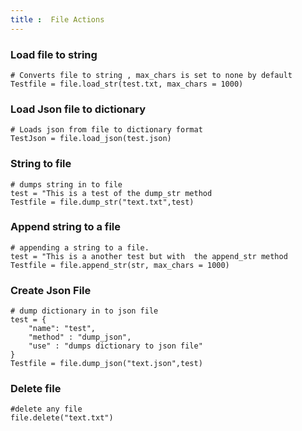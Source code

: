 ```yaml
---
title :  File Actions
---
```

### Load file to string 
```jac 
# Converts file to string , max_chars is set to none by default
Testfile = file.load_str(test.txt, max_chars = 1000)
```
### Load Json file to dictionary
```jac 
# Loads json from file to dictionary format
TestJson = file.load_json(test.json)
```
### String to file 
```jac 
# dumps string in to file
test = "This is a test of the dump_str method
Testfile = file.dump_str("text.txt",test)
```
### Append string to a file
```jac 
# appending a string to a file.
test = "This is a another test but with  the append_str method
Testfile = file.append_str(str, max_chars = 1000)
```

### Create Json File
```jac 
# dump dictionary in to json file
test = {
    "name": "test",
    "method" : "dump_json",
    "use" : "dumps dictionary to json file"
}
Testfile = file.dump_json("text.json",test)
```
### Delete file 
```jac
#delete any file 
file.delete("text.txt")
```
